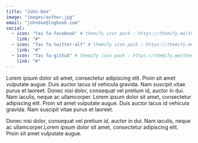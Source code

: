 ```yaml
---
title: "John Doe"
image: "images/author.jpg"
email: "johndoe@logbook.com"
social:
  - icon: "fas fa-facebook" # themify icon pack : https://themify.me/themify-icons
    link: "#"
  - icon: "fas fa-twitter-alt" # themify icon pack : https://themify.me/themify-icons
    link: "#"
  - icon: "fas fa-github" # themify icon pack : https://themify.me/themify-icons
    link: "#"
---
```


Lorem ipsum dolor sit amet, consectetur adipiscing elit. Proin sit amet vulputate augue. Duis auctor lacus id vehicula gravida. Nam suscipit vitae purus et laoreet. Donec nisi dolor, consequat vel pretium id, auctor in dui. Nam iaculis, neque ac ullamcorper. Lorem ipsum dolor sit amet, consectetur adipiscing elit. Proin sit amet vulputate augue. Duis auctor lacus id vehicula gravida. Nam suscipit vitae purus et laoreet.

Donec nisi dolor, consequat vel pretium id, auctor in dui. Nam iaculis, neque ac ullamcorper.Lorem ipsum dolor sit amet, consectetur adipiscing elit. Proin sit amet vulputate augue.
